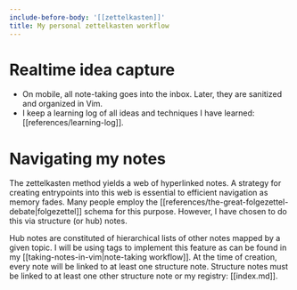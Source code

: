 ```yaml
---
include-before-body: '[[zettelkasten]]'
title: My personal zettelkasten workflow
---
```


# Realtime idea capture

- On mobile, all note-taking goes into the inbox. Later, they are sanitized and organized in Vim.
- I keep a learning log of all ideas and techniques I have learned: [[references/learning-log]].

# Navigating my notes

The zettelkasten method yields a web of hyperlinked notes. A strategy for creating entrypoints into this web is essential to efficient navigation as memory fades. Many people employ the [[references/the-great-folgezettel-debate|folgezettel]] schema for this purpose. However, I have chosen to do this via structure (or hub) notes.

Hub notes are constituted of hierarchical lists of other notes mapped by a given topic. I will be using tags to implement this feature as can be found in my [[taking-notes-in-vim|note-taking workflow]]. At the time of creation, every note will be linked to at least one structure note. Structure notes must be linked to at least one other structure note or my registry: [[index.md]].
